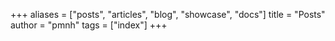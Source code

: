 +++
aliases = ["posts", "articles", "blog", "showcase", "docs"]
title = "Posts"
author = "pmnh"
tags = ["index"]
+++
